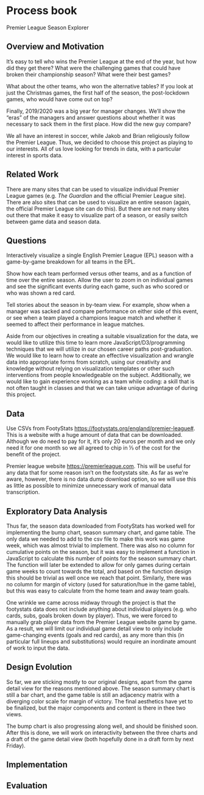 # Process book

Premier League Season Explorer


## Overview and Motivation

It’s easy to tell who wins the Premier League at the end of the year, but how did they get there? What were the challenging games that could have broken their championship season? What were their best games? 

What about the other teams, who won the alternative tables? If you look at just the Christmas games, the first half of the season, the post-lockdown games, who would have come out on top?

Finally, 2019/2020 was a big year for manager changes. We’ll show the “eras” of the managers and answer questions about whether it was necessary to sack them in the first place. How did the new guy compare?

We all have an interest in soccer, while Jakob and Brian religiously follow the Premier League. Thus, we decided to choose this project as playing to our interests. All of us love looking for trends in data, with a particular interest in sports data.


## Related Work

There are many sites that can be used to visualize individual Premier League games (e.g. *The Guardian* and the official Premier League site). There are also sites that can be used to visualize an entire season (again, the official Premier League site can do this). But there are not many sites out there that make it easy to visualize part of a season, or easily switch between game data and season data.


## Questions

Interactively visualize a single English Premier League (EPL) season with a game-by-game breakdown for all teams in the EPL.

Show how each team performed versus other teams, and as a function of time over the entire season. Allow the user to zoom in on individual games and see the significant events during each game, such as who scored or who was shown a red card.

Tell stories about the season in by-team view. For example, show when a manager was sacked and compare performance on either side of this event, or see when a team played a champions league match and whether it seemed to affect their performance in league matches.

Aside from our objectives in creating a suitable visualization for the data, we would like to utilize this time to learn more JavaScript/D3/programming techniques that we will utilize in our chosen career paths post-graduation. We would like to learn how to create an effective visualization and wrangle data into appropriate forms from scratch, using our creativity and knowledge without relying on visualization templates or other such interventions from people knowledgeable on the subject. Additionally, we would like to gain experience working as a team while coding: a skill that is not often taught in classes and that we can take unique advantage of during this project.


## Data

Use CSVs from FootyStats https://footystats.org/england/premier-league#. This is a website with a huge amount of data that can be downloaded. Although we do need to pay for it, it’s only 20 euros per month and we only need it for one month so we all agreed to chip in ⅓ of the cost for the benefit of the project.

Premier league website https://premierleague.com. This will be useful for any data that for some reason isn’t on the footystats site. As far as we’re aware, however, there is no data dump download option, so we will use this as little as possible to minimize unnecessary work of manual data transcription.


## Exploratory Data Analysis

Thus far, the season data downloaded from FootyStats has worked well for implementing the bump chart, season summary chart, and game table. The only data we needed to add to the csv file to make this work was game week, which was almost trivial to implement. There was also no column for cumulative points on the season, but it was easy to implement a function in JavaScript to calculate this number of points for the season summary chart. The function will later be extended to allow for only games during certain game weeks to count towards the total, and based on the function design this should be trivial as well once we reach that point. Similarly, there was no column for margin of victory (used for saturation/hue in the game table), but this was easy to calculate from the home team and away team goals.

One wrinkle we came across midway through the project is that the footystats data does not include anything about individual players (e.g. who cards, subs, goals broken down by player). Thus, we were forced to manually grab player data from the Premier League website game by game. As a result, we will limit our individual game detail view to only include game-changing events (goals and red cards), as any more than this (in particular full lineups and substitutions) would require an inordinate amount of work to input the data.

## Design Evolution

So far, we are sticking mostly to our original designs, apart from the game detail view for the reasons mentioned above. The season summary chart is still a bar chart, and the game table is still an adjacency matrix with a diverging color scale for margin of victory.  The final aesthetics have yet to be finalized, but the major components and content is there in thee two views.

The bump chart is also progressing along well, and should be finished soon. After this is done, we will work on interactivity between the three charts and a draft of the game detail view (both hopefully done in a draft form by next Friday).

## Implementation

## Evaluation
